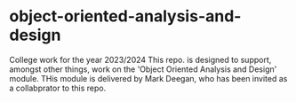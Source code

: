 # object-oriented-analysis-and-design

College work for the year 2023/2024
This repo. is designed to support, amongst other things, work on the 'Object Oriented Analysis and Design' module.
THis module is delivered by Mark Deegan, who has been invited as a collabprator to this repo.
